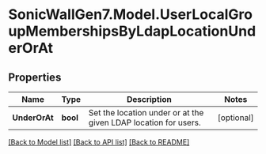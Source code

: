 # SonicWallGen7.Model.UserLocalGroupMembershipsByLdapLocationUnderOrAt

## Properties

Name | Type | Description | Notes
------------ | ------------- | ------------- | -------------
**UnderOrAt** | **bool** | Set the location under or at the given LDAP location for users. | [optional] 

[[Back to Model list]](../README.md#documentation-for-models) [[Back to API list]](../README.md#documentation-for-api-endpoints) [[Back to README]](../README.md)

